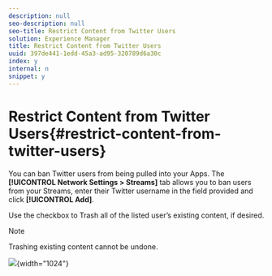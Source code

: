 ```yaml
---
description: null
seo-description: null
seo-title: Restrict Content from Twitter Users
solution: Experience Manager
title: Restrict Content from Twitter Users
uuid: 397de441-1edd-45a3-ad95-320789d6a30c
index: y
internal: n
snippet: y
---
```


# Restrict Content from Twitter Users{#restrict-content-from-twitter-users}

You can ban Twitter users from being pulled into your Apps. The **[!UICONTROL Network Settings > Streams]** tab allows you to ban users from your Streams, enter their Twitter username in the field provided and click **[!UICONTROL Add]**.

Use the checkbox to Trash all of the listed user’s existing content, if desired.

>[!NOTE]
>
>Trashing existing content cannot be undone.

![](assets/SettingsStreams-1024x395.png){width="1024"}

